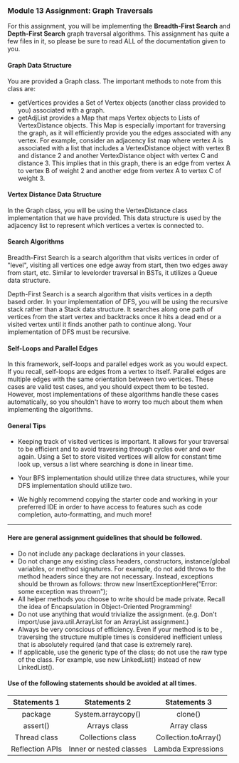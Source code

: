 ### Module 13 Assignment: Graph Traversals

For this assignment, you will be implementing the **Breadth-First Search** and **Depth-First Search** graph traversal algorithms. This assignment has quite a few files in it, so please be sure to read ALL of the documentation given to you.

#### Graph Data Structure
You are provided a Graph class. The important methods to note from this class are:

* getVertices provides a Set of Vertex objects (another class provided to you) associated with a graph.
* getAdjList provides a Map that maps Vertex objects to Lists of VertexDistance objects. This Map is especially important for traversing the graph, as it will efficiently provide you the edges associated with any vertex. For example, consider an adjacency list map where vertex A is associated with a list that includes a VertexDistance object with vertex B and distance 2 and another VertexDistance object with vertex C and distance 3. This implies that in this graph, there is an edge from vertex A to vertex B of weight 2 and another edge from vertex A to vertex C of weight 3.

#### Vertex Distance Data Structure
In the Graph class, you will be using the VertexDistance class implementation that we have provided. This data structure is used by the adjacency list to represent which vertices a vertex is connected to.

#### Search Algorithms

Breadth-First Search is a search algorithm that visits vertices in order of "level", visiting all vertices one edge away from start, then two edges away from start, etc. Similar to levelorder traversal in BSTs, it utilizes a Queue data structure.

Depth-First Search is a search algorithm that visits vertices in a depth based order. In your implementation of DFS, you will be using the recursive stack rather than a Stack data structure. It searches along one path of vertices from the start vertex and backtracks once it hits a dead end or a visited vertex until it finds another path to continue along. Your implementation of DFS must be recursive.

#### Self-Loops and Parallel Edges
In this framework, self-loops and parallel edges work as you would expect. If you recall, self-loops are edges from a vertex to itself. Parallel edges are multiple edges with the same orientation between two vertices. These cases are valid test cases, and you should expect them to be tested. However, most implementations of these algorithms handle these cases automatically, so you shouldn't have to worry too much about them when implementing the algorithms.

#### General Tips

* Keeping track of visited vertices is important. It allows for your traversal to be efficient and to avoid traversing through cycles over and over again. Using a Set to store visited vertices will allow for constant time look up, versus a list where searching is done in linear time.

* Your BFS implementation should utilize three data structures, while your DFS implementation should utilize two.

* We highly recommend copying the starter code and working in your preferred IDE in order to have access to features such as code completion, auto-formatting, and much more!

---

#### Here are general assignment guidelines that should be followed.

* Do not include any package declarations in your classes.
* Do not change any existing class headers, constructors, instance/global variables, or method signatures. For example, do not add throws to the method headers since they are not necessary. Instead, exceptions should be thrown as follows: throw new InsertExceptionHere("Error: some exception was thrown");
* All helper methods you choose to write should be made private. Recall the idea of Encapsulation in Object-Oriented Programming!
* Do not use anything that would trivialize the assignment. (e.g. Don't import/use java.util.ArrayList for an ArrayList assignment.)
* Always be very conscious of efficiency. Even if your method is to be , traversing the structure multiple times is considered inefficient unless that is absolutely required (and that case is extremely rare).
* If applicable, use the generic type of the class; do not use the raw type of the class. For example, use new LinkedList<Integer>() instead of new LinkedList().

#### Use of the following statements should be avoided at all times.
| Statements 1 | Statements 2 | Statements 3 |
| :---: | :---: | :---: |
| package | System.arraycopy() | clone() |
| assert() | Arrays class | Array class |
| Thread class | Collections class | Collection.toArray() |
| Reflection APIs  | Inner or nested classes  | Lambda Expressions |
	
